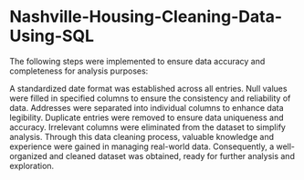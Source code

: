 # Nashville-Housing-Cleaning-Data-Using-SQL




The following steps were implemented to ensure data accuracy and completeness for analysis purposes:

A standardized date format was established across all entries.
Null values were filled in specified columns to ensure the consistency and reliability of data.
Addresses were separated into individual columns to enhance data legibility.
Duplicate entries were removed to ensure data uniqueness and accuracy.
Irrelevant columns were eliminated from the dataset to simplify analysis.
Through this data cleaning process, valuable knowledge and experience were gained in managing real-world data. Consequently, a well-organized and cleaned dataset was obtained, ready for further analysis and exploration.

